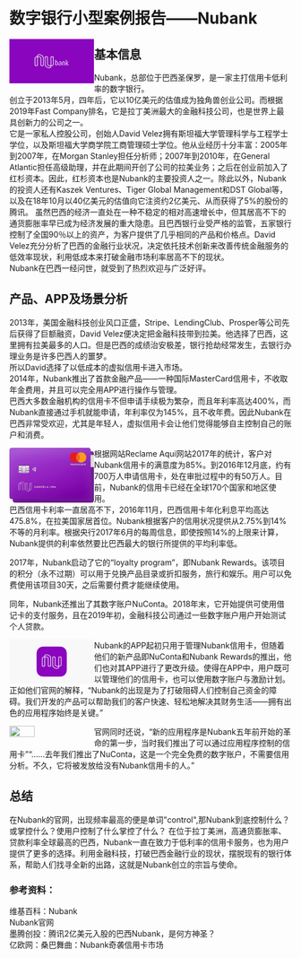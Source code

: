 # 数字银行小型案例报告——Nubank

<img src="https://github.com/41835042/Pictures/blob/master/nubank5.png?raw=true" align=left width=30% height=30% />  

## 基本信息

Nubank，总部位于巴西圣保罗，是一家主打信用卡低利率的数字银行。  
创立于2013年5月，四年后，它以10亿美元的估值成为独角兽创业公司。而根据2019年Fast Company排名，它是拉丁美洲最大的金融科技公司，也是世界上最具创新力的公司之一。  
它是一家私人控股公司，创始人David Velez拥有斯坦福大学管理科学与工程学士学位，以及斯坦福大学商学院工商管理硕士学位。他从业经历十分丰富：2005年到2007年，在Morgan Stanley担任分析师；2007年到2010年，在General Atlantic担任高级助理，并在此期间开创了公司的拉美业务；之后在创业前加入了红杉资本。因此，红杉资本也是Nubank的主要投资人之一。除此以外，Nubank的投资人还有Kaszek Ventures、Tiger Global Management和DST Global等，以及在18年10月以40亿美元的估值向它注资约2亿美元、从而获得了5%的股份的腾讯。 
虽然巴西的经济一直处在一种不稳定的相对高速增长中，但其居高不下的通货膨胀率早已成为经济发展的重大隐患。且巴西银行业受严格的监管，五家银行控制了全国90％以上的资产，为客户提供了几乎相同的产品和价格点。David Velez充分分析了巴西的金融行业状况，决定依托技术创新来改善传统金融服务的低效率现状，利用低成本来打破金融市场利率居高不下的现状。  
Nubank在巴西一经问世，就受到了热烈欢迎与广泛好评。  

## 产品、APP及场景分析  

2013年，美国金融科技创业风口正盛，Stripe、LendingClub、Prosper等公司先后获得了巨额融资，David Velez便决定把金融科技带到拉美。他选择了巴西，这里拥有拉美最多的人口。但是巴西的成绩治安极差，银行抢劫经常发生，去银行办理业务是许多巴西人的噩梦。  
所以David选择了以低成本的虚拟信用卡进入市场。  
2014年，Nubank推出了首款金融产品——一种国际MasterCard信用卡，不收取年金费用，并且可以完全用APP进行操作与管理。  
巴西大多数金融机构的信用卡不但申请手续极为繁杂，而且年利率高达400%，而Nubank直接通过手机就能申请，年利率仅为145%，且不收年费。因此Nubank在巴西非常受欢迎，尤其是年轻人，虚拟信用卡会让他们觉得能够自主控制自己的账户和消费。

<img src="https://github.com/41835042/Pictures/blob/master/nubank2.jpg?raw=true" align=left width=30% height=30%>

根据网站Reclame Aqui网站2017年的统计，客户对Nubank信用卡的满意度为85%。到2016年12月底，约有700万人申请信用卡，处在审批过程中的有50万人。目前，Nubank的信用卡已经在全球170个国家和地区使用。  
巴西信用卡利率一直居高不下，2016年11月，巴西信用卡年化利息平均高达475.8%，在拉美国家居首位。Nubank根据客户的信用状况提供从2.75%到14%不等的月利率。根据央行2017年6月的每周信息，即使按照14%的上限来计算，Nubank提供的利率依然要比巴西最大的银行所提供的平均利率低。

2017年，Nubank启动了它的“loyalty program”，即Nubank Rewards。该项目的积分（永不过期）可以用于兑换产品目录或折扣服务，旅行和娱乐。用户可以免费使用该项目30天，之后需要付费才能继续使用。

同年，Nubank还推出了其数字账户NuConta。2018年末，它开始提供可使用借记卡的支付服务，且在2019年初，金融科技公司通过一些数字账户用户开始测试个人贷款。

<img src="https://github.com/41835042/Pictures/blob/master/nubank7.png?raw=true" align=left width=30% height=30%>

Nubank的APP起初只用于管理Nubank信用卡，但随着他们的新产品即NuConta和Nubank Rewards的推出，他们也对其APP进行了更改升级。使得在APP中，用户既可以管理他们的信用卡，也可以使用数字账户与激励计划。正如他们官网的解释，“Nubank的出现是为了打破阻碍人们控制自己资金的障碍。我们开发的产品可以帮助我们的客户快速、轻松地解决其财务生活——拥有出色的应用程序始终是关键。”

<img src="https://github.com/41835042/Pictures/blob/master/nubank4.gif?raw=true" align=left width=30% height=30%>

官网同时还说，“新的应用程序是Nubank五年前开始的革命的第一步，当时我们推出了可以通过应用程序控制的信用卡”“……去年我们推出了NuConta，这是一个完全免费的数字账户，不需要信用分析。不久，它将被发放给没有Nubank信用卡的人。”  

## 总结 

在Nubank的官网，出现频率最高的便是单词"control",那Nubank到底控制什么？或掌控什么？使用户控制了什么掌控了什么？
在位于拉丁美洲，高通货膨胀率、贷款利率全球最高的巴西，Nubank一直在致力于低利率的信用卡服务，也为用户提供了更多的选择。利用金融科技，打破巴西金融行业的现状，摆脱现有的银行体系，帮助人们找寻全新的出路，这就是Nubank创立的宗旨与使命。

### 参考资料：  
维基百科：Nubank  
Nubank官网  
墨腾创投：腾讯2亿美元入股的巴西Nubank，是何方神圣？  
亿欧网：桑巴舞曲：Nubank奇袭信用卡市场

